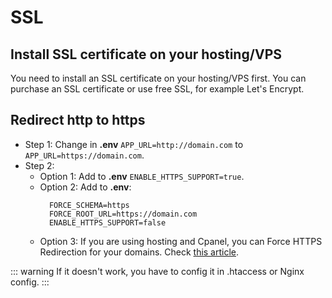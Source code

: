 # SSL


## Install SSL certificate on your hosting/VPS

You need to install an SSL certificate on your hosting/VPS first. You can purchase an SSL certificate or use free SSL, for example Let's Encrypt.

## Redirect http to https

- Step 1: Change in **.env** `APP_URL=http://domain.com` to `APP_URL=https://domain.com`.
- Step 2:
    - Option 1: Add to **.env** `ENABLE_HTTPS_SUPPORT=true`.
    - Option 2: Add to **.env**:
      ```
        FORCE_SCHEMA=https
        FORCE_ROOT_URL=https://domain.com
        ENABLE_HTTPS_SUPPORT=false
      ```
    - Option 3: If you are using hosting and Cpanel, you can Force HTTPS Redirection for your domains. Check [this article](https://blog.cpanel.com/force-https-redirection/).

::: warning
If it doesn't work, you have to config it in .htaccess or Nginx config.
:::
